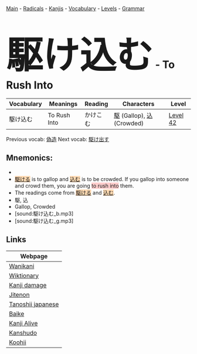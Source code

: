 <style> bigfont {font-size: 100px}</style>
[Main](../README.md) -
[Radicals](../radicals.md) -
[Kanjis](../kanjis.md) -
[Vocabulary](../vocabulary.md) -
[Levels](../levels.md) -
[Grammar](../grammar.md)
# <bigfont> 駆け込む</bigfont> - To Rush Into 

| Vocabulary | Meanings | Reading | Characters | Level |
| --- | --- | --- | --- | --- |
| 駆け込む | To Rush Into | かけこむ |  [駆](../kanjis/駆.md) (Gallop), [込](../kanjis/込.md) (Crowded) | [Level 42](../levels/wk_level42.md) |

Previous vocab: [偽造](偽造.md) Next vocab: [駆け出す](駆け出す.md) 

## Mnemonics:

* 
* <span style="background-color:#fed8b1"> [駆ける](https://jisho.org/search/駆ける)</span> is to gallop and <span style="background-color:#fed8b1"> [込む](https://jisho.org/search/込む)</span> is to be crowded. If you gallop into someone and crowd them, you are going <span style="background-color:#ffcccb"> to rush into</span> them.
* The readings come from <span style="background-color:#fed8b1"> [駆ける](https://jisho.org/search/駆ける)</span> and <span style="background-color:#fed8b1"> [込む](https://jisho.org/search/込む)</span>.
* 駆, 込
* Gallop, Crowded
* [sound:駆け込む_b.mp3]
* [sound:駆け込む_g.mp3]


## Links 

| Webpage |
| --- |
| [Wanikani          ](https://www.wanikani.com/kanji/駆け込む) |
| [Wiktionary        ](https://en.wiktionary.org/wiki/駆け込む) |
| [Kanji damage      ](http://www.kanjidamage.com/kanji/search?utf8=✓&q=駆け込む) |
| [Jitenon           ](https://jitenon.com/kanji/駆け込む) |
| [Tanoshii japanese ](https://www.tanoshiijapanese.com/dictionary/kanji.cfm?k=駆け込む) |
| [Baike             ](https://baike.baidu.com/item/駆け込む) |
| [Kanji Alive       ](https://app.kanjialive.com/駆け込む) |
| [Kanshudo          ](https://www.kanshudo.com/searchmn?q=駆け込む) |
| [Koohii            ](https://kanji.koohii.com/study/kanji/駆け込む) |
